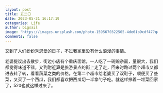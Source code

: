 ```yaml
---
layout: post
title: 五二〇
date: 2023-05-21 16:17:19
categories: Life
author: bigsail
image: "https://images.unsplash.com/photo-1595670322505-4de61b9cdf47?q=80&w=1935&auto=format&fit=crop&ixlib=rb-4.0.3&ixid=M3wxMjA3fDB8MHxwaG90by1wYWdlfHx8fGVufDB8fHx8fA%3D%3D"
comments: false
---
```

又到了人们纷纷秀恩爱的日子，不过我家里没有什么浪漫的事情。

老婆提议出去散步，街边小店有个重庆面馆，一人吃了一碗豌杂面，量很大，我们都觉得味道不错。又到附近算是旅游景点的街上走了走，回来时路过两个超市又都进去转了转，看看蔬菜之类的价格，在第二个超市给老婆买了双鞋子，顺便买了些菜，又买了一个西瓜，我们都喜欢把西瓜切一半拿勺子吃。就这样拎着一堆菜回家了，520也就这样过来了。